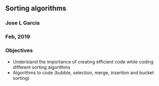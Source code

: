 ## Sorting algorithms
### Jose L Garcia
### Feb, 2019
### Objectives

* Understand the importance of creating efficient code while coding different sorting algorithms
* Algorithms to code (bubble, selection, merge, insertion and bucket sorting)
